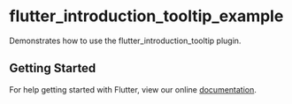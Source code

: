 # flutter_introduction_tooltip_example

Demonstrates how to use the flutter_introduction_tooltip plugin.

## Getting Started

For help getting started with Flutter, view our online
[documentation](https://flutter.io/).
